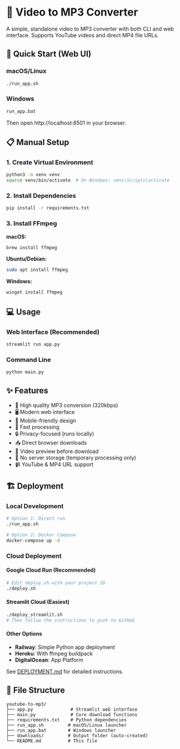 # 🎵 Video to MP3 Converter

A simple, standalone video to MP3 converter with both CLI and web interface. Supports YouTube videos and direct MP4 file URLs.

## 🚀 Quick Start (Web UI)

### macOS/Linux
```bash
./run_app.sh
```

### Windows
```cmd
run_app.bat
```

Then open http://localhost:8501 in your browser.

## 📋 Manual Setup

### 1. Create Virtual Environment
```bash
python3 -m venv venv
source venv/bin/activate  # On Windows: venv\Scripts\activate
```

### 2. Install Dependencies
```bash
pip install -r requirements.txt
```

### 3. Install FFmpeg
**macOS:**
```bash
brew install ffmpeg
```

**Ubuntu/Debian:**
```bash
sudo apt install ffmpeg
```

**Windows:**
```cmd
winget install ffmpeg
```

## 💻 Usage

### Web Interface (Recommended)
```bash
streamlit run app.py
```

### Command Line
```bash
python main.py
```

## ✨ Features

- 🎵 High quality MP3 conversion (320kbps)
- 🖥️ Modern web interface
- 📱 Mobile-friendly design
- 🚀 Fast processing
- 🔒 Privacy-focused (runs locally)
- 📥 Direct browser downloads
- 👀 Video preview before download
- 🧹 No server storage (temporary processing only)
- 📹 YouTube & MP4 URL support

## 🏗️ Deployment

### Local Development
```bash
# Option 1: Direct run
./run_app.sh

# Option 2: Docker Compose
docker-compose up -d
```

### Cloud Deployment

#### Google Cloud Run (Recommended)
```bash
# Edit deploy.sh with your project ID
./deploy.sh
```

#### Streamlit Cloud (Easiest)
```bash
./deploy_streamlit.sh
# Then follow the instructions to push to GitHub
```

#### Other Options
- **Railway**: Simple Python app deployment
- **Heroku**: With ffmpeg buildpack
- **DigitalOcean**: App Platform

See [DEPLOYMENT.md](DEPLOYMENT.md) for detailed instructions.

## 📁 File Structure

```
youtube-to-mp3/
├── app.py              # Streamlit web interface
├── main.py             # Core download functions
├── requirements.txt    # Python dependencies
├── run_app.sh         # macOS/Linux launcher
├── run_app.bat        # Windows launcher
├── downloads/         # Output folder (auto-created)
└── README.md          # This file
```